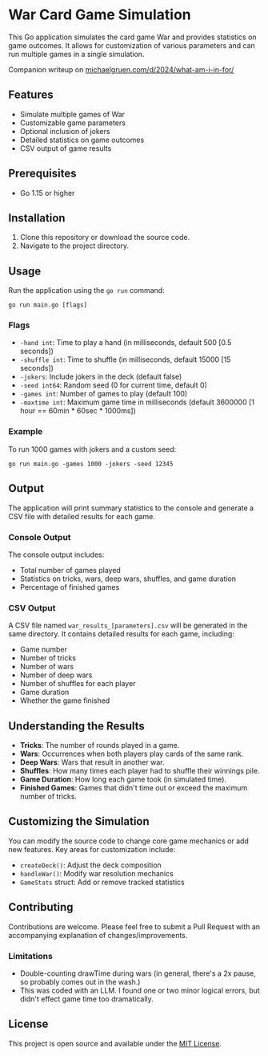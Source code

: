 # War Card Game Simulation

This Go application simulates the card game War and provides statistics on game outcomes. It allows for customization of various parameters and can run multiple games in a single simulation.

Companion writeup on [michaelgruen.com/d/2024/what-am-i-in-for/](https://michaelgruen.com/d/2024/what-am-i-in-for/)

## Features

- Simulate multiple games of War
- Customizable game parameters
- Optional inclusion of jokers
- Detailed statistics on game outcomes
- CSV output of game results

## Prerequisites

- Go 1.15 or higher

## Installation

1. Clone this repository or download the source code.
2. Navigate to the project directory.

## Usage

Run the application using the `go run` command:

```
go run main.go [flags]
```

### Flags

- `-hand int`: Time to play a hand (in milliseconds, default 500  \[0.5 seconds\])
- `-shuffle int`: Time to shuffle (in milliseconds, default 15000 \[15 seconds\])
- `-jokers`: Include jokers in the deck (default false)
- `-seed int64`: Random seed (0 for current time, default 0)
- `-games int`: Number of games to play (default 100)
- `-maxtime int`: Maximum game time in milliseconds (default 3600000 \[1 hour == 60min * 60sec * 1000ms\])

### Example

To run 1000 games with jokers and a custom seed:

```
go run main.go -games 1000 -jokers -seed 12345
```

## Output

The application will print summary statistics to the console and generate a CSV file with detailed results for each game.

### Console Output

The console output includes:

- Total number of games played
- Statistics on tricks, wars, deep wars, shuffles, and game duration
- Percentage of finished games

### CSV Output

A CSV file named `war_results_[parameters].csv` will be generated in the same directory. It contains detailed results for each game, including:

- Game number
- Number of tricks
- Number of wars
- Number of deep wars
- Number of shuffles for each player
- Game duration
- Whether the game finished

## Understanding the Results

- **Tricks**: The number of rounds played in a game.
- **Wars**: Occurrences when both players play cards of the same rank.
- **Deep Wars**: Wars that result in another war.
- **Shuffles**: How many times each player had to shuffle their winnings pile.
- **Game Duration**: How long each game took (in simulated time).
- **Finished Games**: Games that didn't time out or exceed the maximum number of tricks.

## Customizing the Simulation

You can modify the source code to change core game mechanics or add new features. Key areas for customization include:

- `createDeck()`: Adjust the deck composition
- `handleWar()`: Modify war resolution mechanics
- `GameStats` struct: Add or remove tracked statistics

## Contributing

Contributions are welcome. Please feel free to submit a Pull Request with an accompanying explanation of changes/improvements.

### Limitations

- Double-counting drawTime during wars (in general, there's a 2x pause, so probably comes out in the wash.)
- This was coded with an LLM. I found one or two minor logical errors, but didn't effect game time too dramatically.

## License

This project is open source and available under the [MIT License](LICENSE).